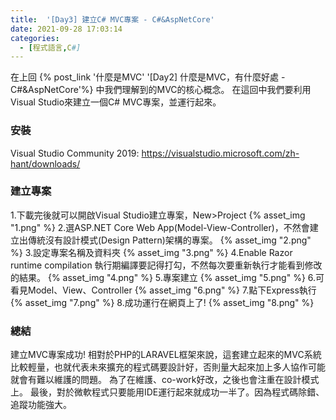 ```yaml
---
title:  '[Day3] 建立C# MVC專案 - C#&AspNetCore'
date: 2021-09-28 17:03:14
categories:
  - [程式語言,C#]
---
```


在上回 {% post_link '什麼是MVC' '[Day2] 什麼是MVC，有什麼好處 - C#&AspNetCore'%} 中我們理解到的MVC的核心概念。
在這回中我們要利用Visual Studio來建立一個C# MVC專案，並運行起來。

### 安裝
Visual Studio Community 2019:
https://visualstudio.microsoft.com/zh-hant/downloads/

### 建立專案
1.下載完後就可以開啟Visual Studio建立專案，New>Project
{% asset_img "1.png" %}
2.選ASP.NET Core Web App(Model-View-Controller)，不然會建立出傳統沒有設計模式(Design Pattern)架構的專案。
{% asset_img "2.png" %}
3.設定專案名稱及資料夾
{% asset_img "3.png" %}
4.Enable Razor runtime compilation 執行期編譯要記得打勾，不然每次要重新執行才能看到修改的結果。
{% asset_img "4.png" %}
5.專案建立
{% asset_img "5.png" %}
6.可看見Model、View、Controller
{% asset_img "6.png" %}
7.點下Express執行
{% asset_img "7.png" %}
8.成功運行在網頁上了!
{% asset_img "8.png" %}


### 總結
建立MVC專案成功!
相對於PHP的LARAVEL框架來說，這套建立起來的MVC系統比較輕量，也就代表未來擴充的程式碼要設計好，否則量大起來加上多人協作可能就會有難以維護的問題。
為了在維護、co-work好改，之後也會注重在設計模式上。
最後，對於微軟程式只要能用IDE運行起來就成功一半了。因為程式碼除錯、追蹤功能強大。